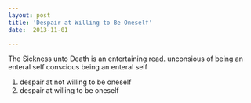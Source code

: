 ```yaml
---
layout: post
title: 'Despair at Willing to Be Oneself'
date:  2013-11-01

---
```

The Sickness unto Death is an entertaining read.
unconsious of being an enteral self
conscious being an enteral self
1. despair at not willing to be oneself
2. despair at willing to be oneself


